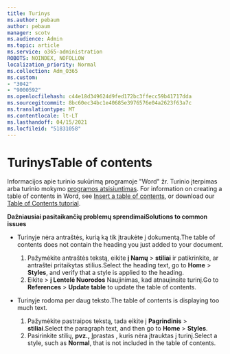 ```yaml
---
title: Turinys
ms.author: pebaum
author: pebaum
manager: scotv
ms.audience: Admin
ms.topic: article
ms.service: o365-administration
ROBOTS: NOINDEX, NOFOLLOW
localization_priority: Normal
ms.collection: Adm_O365
ms.custom:
- "3042"
- "9000592"
ms.openlocfilehash: c44e18d349624d9fed172bc3ffecc59b41717dda
ms.sourcegitcommit: 8bc60ec34bc1e40685e3976576e04a2623f63a7c
ms.translationtype: MT
ms.contentlocale: lt-LT
ms.lasthandoff: 04/15/2021
ms.locfileid: "51831058"
---
```

# <a name="table-of-contents"></a><span data-ttu-id="ae77e-102">Turinys</span><span class="sxs-lookup"><span data-stu-id="ae77e-102">Table of contents</span></span>

<span data-ttu-id="ae77e-103">Informacijos apie turinio sukūrimą programoje "Word" žr. Turinio įterpimas arba turinio mokymo [programos atsisiuntimas](https://go.microsoft.com/fwlink/?linkid=2065106). [](https://support.office.com/article/882e8564-0edb-435e-84b5-1d8552ccf0c0)</span><span class="sxs-lookup"><span data-stu-id="ae77e-103">For information on creating a table of contents in Word, see [Insert a table of contents](https://support.office.com/article/882e8564-0edb-435e-84b5-1d8552ccf0c0), or download our [Table of Contents tutorial](https://go.microsoft.com/fwlink/?linkid=2065106).</span></span>

<span data-ttu-id="ae77e-104">**Dažniausiai pasitaikančių problemų sprendimai**</span><span class="sxs-lookup"><span data-stu-id="ae77e-104">**Solutions to common issues**</span></span>

- <span data-ttu-id="ae77e-105">Turinyje nėra antraštės, kurią ką tik įtraukėte į dokumentą.</span><span class="sxs-lookup"><span data-stu-id="ae77e-105">The table of contents does not contain the heading you just added to your document.</span></span>
  1. <span data-ttu-id="ae77e-106">Pažymėkite antraštės tekstą, eikite **į Namų**  >  **stiliai** ir patikrinkite, ar antraštei pritaikytas stilius.</span><span class="sxs-lookup"><span data-stu-id="ae77e-106">Select the heading text, go to **Home** > **Styles**, and verify that a style is applied to the heading.</span></span>
  2. <span data-ttu-id="ae77e-107">Eikite   >  **į Lentelė Nuorodos** Naujinimas, kad atnaujinsite turinį.</span><span class="sxs-lookup"><span data-stu-id="ae77e-107">Go to **References** > **Update table** to update the table of contents.</span></span>

- <span data-ttu-id="ae77e-108">Turinyje rodoma per daug teksto.</span><span class="sxs-lookup"><span data-stu-id="ae77e-108">The table of contents is displaying too much text.</span></span> 
  1. <span data-ttu-id="ae77e-109">Pažymėkite pastraipos tekstą, tada eikite į **Pagrindinis**  >  **stiliai**.</span><span class="sxs-lookup"><span data-stu-id="ae77e-109">Select the paragraph text, and then go to **Home** > **Styles**.</span></span>
  2. <span data-ttu-id="ae77e-110">Pasirinkite stilių, **pvz.,** Įprastas , kuris nėra įtrauktas į turinį.</span><span class="sxs-lookup"><span data-stu-id="ae77e-110">Select a style, such as **Normal**, that is not included in the table of contents.</span></span>